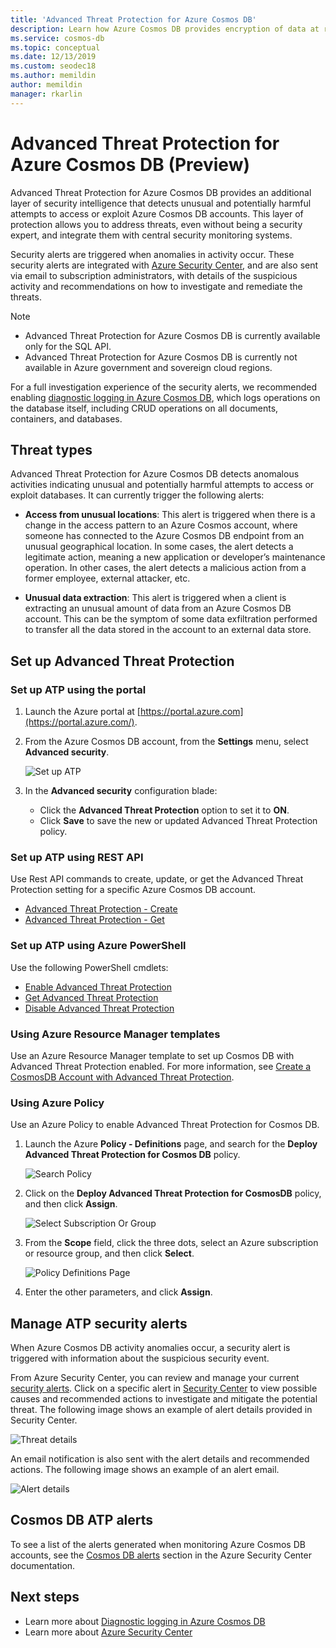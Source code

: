 ```yaml
---
title: 'Advanced Threat Protection for Azure Cosmos DB'
description: Learn how Azure Cosmos DB provides encryption of data at rest and how it's implemented.
ms.service: cosmos-db
ms.topic: conceptual
ms.date: 12/13/2019
ms.custom: seodec18
ms.author: memildin
author: memildin
manager: rkarlin
---
```


# Advanced Threat Protection for Azure Cosmos DB (Preview)

Advanced Threat Protection for Azure Cosmos DB provides an additional layer of security intelligence that detects unusual and potentially harmful attempts to access or exploit Azure Cosmos DB accounts. This layer of protection allows you to address threats, even without being a security expert, and integrate them with central security monitoring systems.

Security alerts are triggered when anomalies in activity occur. These security alerts are integrated with  [Azure Security Center](https://azure.microsoft.com/services/security-center/), and are also sent via email to subscription administrators, with details of the suspicious activity and recommendations on how to investigate and remediate the threats.

> [!NOTE]
>
> * Advanced Threat Protection for Azure Cosmos DB is currently available only for the SQL API.
> * Advanced Threat Protection for Azure Cosmos DB is currently not available in Azure government and sovereign cloud regions.

For a full investigation experience of the security alerts, we recommended enabling [diagnostic logging in Azure Cosmos DB](https://docs.microsoft.com/azure/cosmos-db/logging), which logs operations on the database itself, including CRUD operations on all documents, containers, and databases.

## Threat types

Advanced Threat Protection for Azure Cosmos DB detects anomalous activities indicating unusual and potentially harmful attempts to access or exploit databases. It can currently trigger the following alerts:

- **Access from unusual locations**: This alert is triggered when there is a change in the access pattern to an Azure Cosmos account, where someone has connected to the Azure Cosmos DB endpoint from an unusual geographical location. In some cases, the alert detects a legitimate action, meaning a new application or developer’s maintenance operation. In other cases, the alert detects a malicious action from a former employee, external attacker, etc.

- **Unusual data extraction**: This alert is triggered when a client is extracting an unusual amount of data from an Azure Cosmos DB account. This can be the symptom of some data exfiltration performed to transfer all the data stored in the account to an external data store.

## Set up Advanced Threat Protection

### Set up ATP using the portal

1. Launch the Azure portal at  [https://portal.azure.com](https://portal.azure.com/).

2. From the Azure Cosmos DB account, from the **Settings** menu, select **Advanced security**.

    ![Set up ATP](./media/cosmos-db-advanced-threat-protection/cosmos-db-atp.png)

3. In the **Advanced security** configuration blade:

    * Click the **Advanced Threat Protection** option to set it to **ON**.
    * Click **Save** to save the new or updated Advanced Threat Protection policy.   

### Set up ATP using REST API

Use Rest API commands to create, update, or get the Advanced Threat Protection setting for a specific Azure Cosmos DB account.

* [Advanced Threat Protection - Create](https://go.microsoft.com/fwlink/?linkid=2099745)
* [Advanced Threat Protection - Get](https://go.microsoft.com/fwlink/?linkid=2099643)

### Set up ATP using Azure PowerShell

Use the following PowerShell cmdlets:

* [Enable Advanced Threat Protection](https://go.microsoft.com/fwlink/?linkid=2099607&clcid=0x409)
* [Get Advanced Threat Protection](https://go.microsoft.com/fwlink/?linkid=2099608&clcid=0x409)
* [Disable Advanced Threat Protection](https://go.microsoft.com/fwlink/?linkid=2099709&clcid=0x409)

### Using Azure Resource Manager templates

Use an Azure Resource Manager template to set up Cosmos DB with Advanced Threat Protection enabled.
For more information, see
[Create a CosmosDB Account with Advanced Threat Protection](https://azure.microsoft.com/resources/templates/201-cosmosdb-advanced-threat-protection-create-account/).

### Using Azure Policy

Use an Azure Policy to enable Advanced Threat Protection for Cosmos DB.

1. Launch the Azure **Policy - Definitions** page, and search for the **Deploy Advanced Threat Protection for Cosmos DB** policy.

    ![Search Policy](./media/cosmos-db-advanced-threat-protection/cosmos-db.png) 

1. Click on the **Deploy Advanced Threat Protection for CosmosDB** policy, and then click **Assign**.

    ![Select Subscription Or Group](./media/cosmos-db-advanced-threat-protection/cosmos-db-atp-policy.png)


1. From the **Scope** field, click the three dots, select an Azure subscription or resource group, and then click **Select**.

    ![Policy Definitions Page](./media/cosmos-db-advanced-threat-protection/cosmos-db-atp-details.png)


1. Enter the other parameters, and click **Assign**.

## Manage ATP security alerts

When Azure Cosmos DB activity anomalies occur, a security alert is triggered with information about the suspicious security event. 

 From Azure Security Center, you can review and manage your current [security alerts](../security-center/security-center-alerts-overview.md).  Click on a specific alert in [Security Center](https://ms.portal.azure.com/#blade/Microsoft_Azure_Security/SecurityMenuBlade/0) to view possible causes and recommended actions to investigate and mitigate the potential threat. The following image shows an example of alert details provided in Security Center.

 ![Threat details](./media/cosmos-db-advanced-threat-protection/cosmos-db-alert-details.png)

An email notification is also sent with the alert details and recommended actions. The following image shows an example of an alert email.

 ![Alert details](./media/cosmos-db-advanced-threat-protection/cosmos-db-alert.png)

## Cosmos DB ATP alerts

 To see a list of the alerts generated when monitoring Azure Cosmos DB accounts, see the [Cosmos DB alerts](https://docs.microsoft.com/azure/security-center/alerts-reference#alerts-azurecosmos) section in the Azure Security Center documentation.

## Next steps

* Learn more about [Diagnostic logging in Azure Cosmos DB](cosmosdb-monitor-resource-logs.md)
* Learn more about [Azure Security Center](https://docs.microsoft.com/azure/security-center/security-center-intro)
